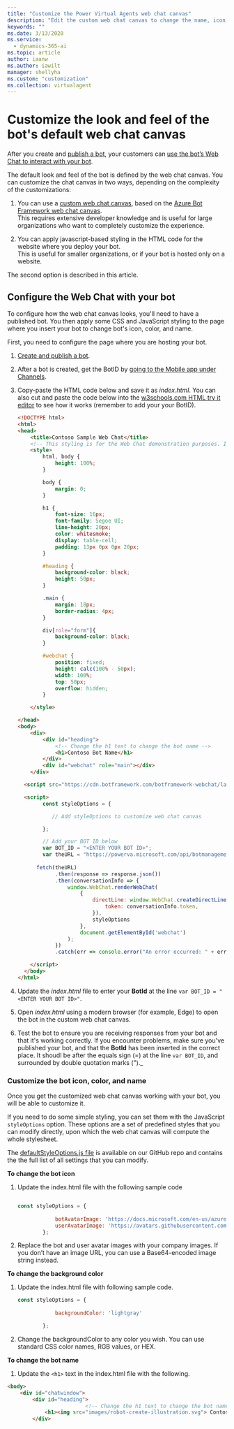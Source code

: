 ```yaml
---
title: "Customize the Power Virtual Agents web chat canvas"
description: "Edit the custom web chat canvas to change the name, icon, and color of your bot with CSS and JavaScript styling."
keywords: ""
ms.date: 3/13/2020
ms.service:
  - dynamics-365-ai
ms.topic: article
author: iaanw
ms.author: iawilt
manager: shellyha
ms.custom: "customization"
ms.collection: virtualagent
---
```


# Customize the look and feel of the bot's default web chat canvas


After you create and [publish a bot](publication-fundamentals-publish-channels.md), your customers can [use the bot’s Web Chat to interact with your bot](publication-connect-bot-to-web-channels.md).

The default look and feel of the bot is defined by the web chat canvas. You can customize the chat canvas in two ways, depending on the complexity of the customizations:

1. You can use a [custom web chat canvas](extend-custom-canvas-connect.md), based on the [Azure Bot Framework web chat canvas](https://github.com/microsoft/BotFramework-WebChat).  
    This requires extensive developer knowledge and is useful for large organizations who want to completely customize the experience.

2. You can apply javascript-based styling in the HTML code for the website where you deploy your bot.  
    This is useful for smaller organizations, or if your bot is hosted only on a website.


The second option is described in this article.


## Configure the Web Chat with your bot

To configure how the web chat canvas looks, you'll need to have a published bot. You then apply some CSS and JavaScript styling to the page where you insert your bot to change bot's icon, color, and name.

First, you need to configure the page where you are hosting your bot.

1.	[Create and publish a bot](fundamentals-get-started.md).

2.	After a bot is created, get the BotID by [going to the Mobile app under Channels](publication-connect-bot-to-custom-application.md#retrieve-your-power-virtual-agent-bot-parameters). 

3.	Copy-paste the HTML code below and save it as *index.html*.
    You can also cut and paste the code below into the [w3schools.com HTML try it editor](https://www.w3schools.com/html/tryit.asp?filename=tryhtml_default) to see how it works (remember to add your your BotID).  

    ```HTML
    <!DOCTYPE html>
    <html>
    <head>
        <title>Contoso Sample Web Chat</title> 
        <!-- This styling is for the Web Chat demonstration purposes. It is recommended that style is moved to separate file for organization in larger projects -->
        <style>
            html, body {
                height: 100%;
            }

            body {
                margin: 0;
            }

            h1 {
                font-size: 16px;
                font-family: Segoe UI;
                line-height: 20px;
                color: whitesmoke;
                display: table-cell;
                padding: 13px 0px 0px 20px;
            }

            #heading {
                background-color: black;
                height: 50px;
            }

            .main {
                margin: 18px;
                border-radius: 4px;
            }

            div[role="form"]{
                background-color: black;
            }

            #webchat {
                position: fixed;
                height: calc(100% - 50px);
                width: 100%;
                top: 50px;
                overflow: hidden;
            }

        </style>

    </head>
    <body>
        <div>
            <div id="heading">
                <!-- Change the h1 text to change the bot name -->    
                <h1>Contoso Bot Name</h1>
            </div>
            <div id="webchat" role="main"></div>
        </div>    

      <script src="https://cdn.botframework.com/botframework-webchat/latest/webchat.js"></script>

      <script>
            const styleOptions = {

               // Add styleOptions to customize web chat canvas

            };

            // Add your BOT ID below 
            var BOT_ID = "<ENTER YOUR BOT ID>"; 
            var theURL = "https://powerva.microsoft.com/api/botmanagement/v1/directline/directlinetoken?botId=" + BOT_ID;
        
          fetch(theURL)
                .then(response => response.json())
                .then(conversationInfo => {
                    window.WebChat.renderWebChat(
                        {
                            directLine: window.WebChat.createDirectLine({
                                token: conversationInfo.token,
                            }),
                            styleOptions
                        },
                        document.getElementById('webchat')
                    );
                })
                .catch(err => console.error("An error occurred: " + err));

        </script>
      </body>
    </html>
    ```


4.	Update the *index.html* file to enter your **BotId** at the line `var BOT_ID = "<ENTER YOUR BOT ID>"`.

5.	Open *index.html* using a modern browser (for example, Edge) to open the bot in the custom web chat canvas.

6.	Test the bot to ensure you are receiving responses from your bot and that it's working correctly.
    If you encounter problems, make sure you've published your bot, and that the **BotId** has been inserted in the correct place. It shoudl be after the equals sign (=) at the line `var BOT_ID`, and surrounded by double quotation marks (")._

### Customize the bot icon, color, and name


Once you get the customized web chat canvas working with your bot, you will be able to customize it. 

If you need to do some simple styling, you can set them with the JavaScript `styleOptions` option. These options are a set of predefined styles that you can modify directly, upon which the web chat canvas will compute the whole stylesheet. 

The [defaultStyleOptions.js file](https://github.com/Microsoft/BotFramework-WebChat/blob/master/packages/component/src/Styles/defaultStyleOptions.js) is available on our GitHub repo and contains the the full list of all settings that you can modify. 


**To change the bot icon**

1. Update the index.html file with the following sample code

    ```js

    const styleOptions = {
           
                botAvatarImage: 'https://docs.microsoft.com/en-us/azure/bot-service/v4sdk/media/logo_bot.svg',
                userAvatarImage: 'https://avatars.githubusercontent.com/u/661465'
            };  

    ```

2.  Replace the bot and user avatar images with your company images.
    If you don’t have an image URL, you can use a Base64-encoded image string instead. 

**To change the background color**

1. Update the index.html file with following sample code. 

    ```js
    const styleOptions = {
           
                backgroundColor: 'lightgray'

            };  

    ```

2. Change the backgroundColor to any color you wish. You can use standard CSS color names, RGB values, or HEX.

**To change the bot name**

1. Update the `<h1>` text in the index.html file with the following.

```HTML
<body>
    <div id="chatwindow">
        <div id="heading">
                         <!-- Change the h1 text to change the bot name -->
            <h1><img src="images/robot-create-illustration.svg"> Contoso Bot Name</h1>
        </div>

```




